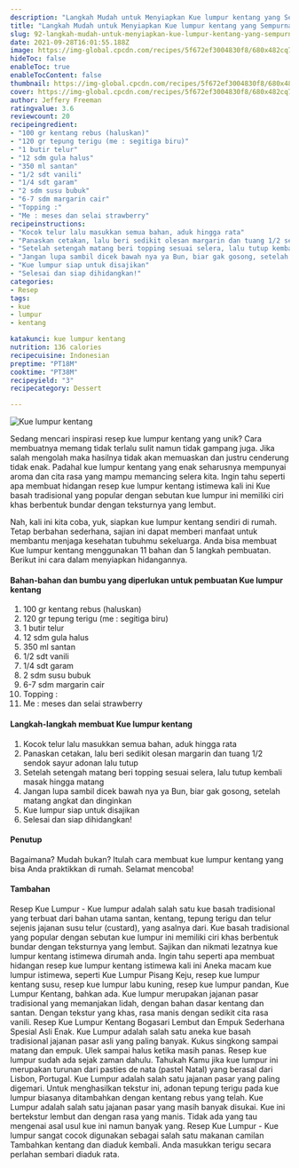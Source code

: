 ```yaml
---
description: "Langkah Mudah untuk Menyiapkan Kue lumpur kentang yang Sempurna"
title: "Langkah Mudah untuk Menyiapkan Kue lumpur kentang yang Sempurna"
slug: 92-langkah-mudah-untuk-menyiapkan-kue-lumpur-kentang-yang-sempurna
date: 2021-09-28T16:01:55.188Z
image: https://img-global.cpcdn.com/recipes/5f672ef3004830f8/680x482cq70/kue-lumpur-kentang-foto-resep-utama.jpg
hideToc: false
enableToc: true
enableTocContent: false
thumbnail: https://img-global.cpcdn.com/recipes/5f672ef3004830f8/680x482cq70/kue-lumpur-kentang-foto-resep-utama.jpg
cover: https://img-global.cpcdn.com/recipes/5f672ef3004830f8/680x482cq70/kue-lumpur-kentang-foto-resep-utama.jpg
author: Jeffery Freeman
ratingvalue: 3.6
reviewcount: 20
recipeingredient:
- "100 gr kentang rebus (haluskan)"
- "120 gr tepung terigu (me : segitiga biru)"
- "1 butir telur"
- "12 sdm gula halus"
- "350 ml santan"
- "1/2 sdt vanili"
- "1/4 sdt garam"
- "2 sdm susu bubuk"
- "6-7 sdm margarin cair"
- "Topping :"
- "Me : meses dan selai strawberry"
recipeinstructions:
- "Kocok telur lalu masukkan semua bahan, aduk hingga rata"
- "Panaskan cetakan, lalu beri sedikit olesan margarin dan tuang 1/2 sendok sayur adonan lalu tutup"
- "Setelah setengah matang beri topping sesuai selera, lalu tutup kembali masak hingga matang"
- "Jangan lupa sambil dicek bawah nya ya Bun, biar gak gosong, setelah matang angkat dan dinginkan"
- "Kue lumpur siap untuk disajikan"
- "Selesai dan siap dihidangkan!"
categories:
- Resep
tags:
- kue
- lumpur
- kentang

katakunci: kue lumpur kentang 
nutrition: 136 calories
recipecuisine: Indonesian
preptime: "PT18M"
cooktime: "PT38M"
recipeyield: "3"
recipecategory: Dessert

---
```



![Kue lumpur kentang](https://img-global.cpcdn.com/recipes/5f672ef3004830f8/680x482cq70/kue-lumpur-kentang-foto-resep-utama.jpg)

Sedang mencari inspirasi resep kue lumpur kentang yang unik? Cara membuatnya memang tidak terlalu sulit namun tidak gampang juga. Jika salah mengolah maka hasilnya tidak akan memuaskan dan justru cenderung tidak enak. Padahal kue lumpur kentang yang enak seharusnya mempunyai aroma dan cita rasa yang mampu memancing selera kita.
Ingin tahu seperti apa membuat hidangan resep kue lumpur kentang istimewa kali ini Kue basah tradisional yang popular dengan sebutan kue lumpur ini memiliki ciri khas berbentuk bundar dengan teksturnya yang lembut. 



Nah, kali ini kita coba, yuk, siapkan kue lumpur kentang sendiri di rumah. Tetap berbahan sederhana, sajian ini dapat memberi manfaat untuk membantu menjaga kesehatan tubuhmu sekeluarga. Anda bisa membuat Kue lumpur kentang menggunakan 11 bahan dan 5 langkah pembuatan. Berikut ini cara dalam menyiapkan hidangannya.

<!--inarticleads1-->

#### Bahan-bahan dan bumbu yang diperlukan untuk pembuatan Kue lumpur kentang

1. 100 gr kentang rebus (haluskan)
1. 120 gr tepung terigu (me : segitiga biru)
1. 1 butir telur
1. 12 sdm gula halus
1. 350 ml santan
1. 1/2 sdt vanili
1. 1/4 sdt garam
1. 2 sdm susu bubuk
1. 6-7 sdm margarin cair
1. Topping :
1. Me : meses dan selai strawberry

<!--inarticleads2-->

#### Langkah-langkah membuat Kue lumpur kentang

1. Kocok telur lalu masukkan semua bahan, aduk hingga rata
1. Panaskan cetakan, lalu beri sedikit olesan margarin dan tuang 1/2 sendok sayur adonan lalu tutup
1. Setelah setengah matang beri topping sesuai selera, lalu tutup kembali masak hingga matang
1. Jangan lupa sambil dicek bawah nya ya Bun, biar gak gosong, setelah matang angkat dan dinginkan
1. Kue lumpur siap untuk disajikan
1. Selesai dan siap dihidangkan!

#### Penutup

Bagaimana? Mudah bukan? Itulah cara membuat kue lumpur kentang yang bisa Anda praktikkan di rumah. Selamat mencoba!

#### Tambahan

Resep Kue Lumpur - Kue lumpur adalah salah satu kue basah tradisional yang terbuat dari bahan utama santan, kentang, tepung terigu dan telur sejenis jajanan susu telur (custard), yang asalnya dari. Kue basah tradisional yang popular dengan sebutan kue lumpur ini memiliki ciri khas berbentuk bundar dengan teksturnya yang lembut. Sajikan dan nikmati lezatnya kue lumpur kentang istimewa dirumah anda. Ingin tahu seperti apa membuat hidangan resep kue lumpur kentang istimewa kali ini Aneka macam kue lumpur istimewa, seperti Kue Lumpur Pisang Keju, resep kue lumpur kentang susu, resep kue lumpur labu kuning, resep kue lumpur pandan, Kue Lumpur Kentang, bahkan ada. Kue lumpur merupakan jajanan pasar tradisional yang memanjakan lidah, dengan bahan dasar kentang dan santan. Dengan tekstur yang khas, rasa manis dengan sedikit cita rasa vanili. Resep Kue Lumpur Kentang Bogasari Lembut dan Empuk Sederhana Spesial Asli Enak. Kue Lumpur adalah salah satu aneka kue basah tradisional jajanan pasar asli yang paling banyak. Kukus singkong sampai matang dan empuk. Ulek sampai halus ketika masih panas. Resep kue lumpur sudah ada sejak zaman dahulu. Tahukah Kamu jika kue lumpur ini merupakan turunan dari pasties de nata (pastel Natal) yang berasal dari Lisbon, Portugal. Kue Lumpur adalah salah satu jajanan pasar yang paling digemari. Untuk menghasilkan tekstur ini, adonan tepung terigu pada kue lumpur biasanya ditambahkan dengan kentang rebus yang telah. Kue Lumpur adalah salah satu jajanan pasar yang masih banyak disukai. Kue ini bertekstur lembut dan dengan rasa yang manis. Tidak ada yang tau mengenai asal usul kue ini namun banyak yang. Resep Kue Lumpur - Kue lumpur sangat cocok digunakan sebagai salah satu makanan camilan Tambahkan kentang dan diaduk kembali. Anda masukkan terigu secara perlahan sembari diaduk rata. 

